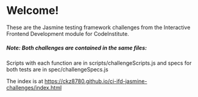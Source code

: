 # Welcome! 

These are the Jasmine testing framework challenges from the Interactive Frontend Development module for CodeInstitute.

##### Note: Both challenges are contained in the same files:

Scripts with each function are in scripts/challengeScripts.js and specs for both tests are in spec/challengeSpecs.js

The index is at https://ckz8780.github.io/ci-ifd-jasmine-challenges/index.html